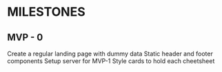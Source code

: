 # MILESTONES

## MVP - 0

Create a regular landing page with dummy data
Static header and footer components
Setup server for MVP-1
Style cards to hold each cheetsheet